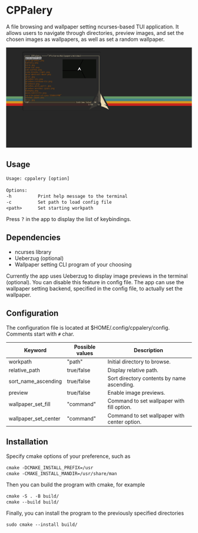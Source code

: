 # CPPalery
A file browsing and wallpaper setting ncurses-based TUI application. It allows users to navigate through directories, preview images, and set  the chosen images as wallpapers, as well as set a random wallpaper.

![Screenshot of the program.](preview.png)

## Usage
```
Usage: cppalery [option]

Options:
-h          Print help message to the terminal
-c          Set path to load config file
<path>      Set starting workpath
```
Press <kbd>?</kbd> in the app to display the list of keybindings.

## Dependencies
* ncurses library
* Ueberzug (optional)
* Wallpaper setting CLI program of your choosing

Currently the app uses Ueberzug to display image previews in the terminal (optional). You can disable this feature in config file. The app can use the wallpaper setting backend, specified in the config file, to actually set the wallpaper.

## Configuration
The configuration file is located at $HOME/.config/cppalery/config. Comments start with `#` char.

| Keyword                   | Possible values| Description                                  |
| --------------------------| ---------------|----------------------------------------------|
| workpath                  | "path"         | Initial directory to browse.                 |
| relative_path             | true/false     | Display relative path.                       |
| sort_name_ascending       | true/false     | Sort directory contents by name ascending.   |
| preview                   | true/false     | Enable image previews.                       |
| wallpaper_set_fill        | "command"      | Command to set wallpaper with fill option.   |
| wallpaper_set_center      | "command"      | Command to set wallpaper with center option. |

## Installation
Specify cmake options of your preference, such as
```
cmake -DCMAKE_INSTALL_PREFIX=/usr
cmake -CMAKE_INSTALL_MANDIR=/usr/share/man
```
Then you can build the program with cmake, for example
```
cmake -S . -B build/
cmake --build build/
```
Finally, you can install the program to the previously specified directories
```
sudo cmake --install build/
```
